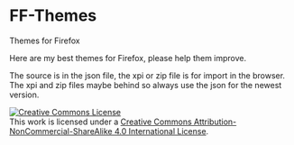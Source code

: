 # FF-Themes
Themes for Firefox

Here are my best themes for Firefox, please help them improve.

The source is in the json file, the xpi or zip file is for import in the browser. The xpi and zip files maybe behind so always use the json for the newest version.

<a rel="license" href="http://creativecommons.org/licenses/by-nc-sa/4.0/"><img alt="Creative Commons License" style="border-width:0" src="https://i.creativecommons.org/l/by-nc-sa/4.0/88x31.png" /></a><br />This work is licensed under a <a rel="license" href="http://creativecommons.org/licenses/by-nc-sa/4.0/">Creative Commons Attribution-NonCommercial-ShareAlike 4.0 International License</a>.
